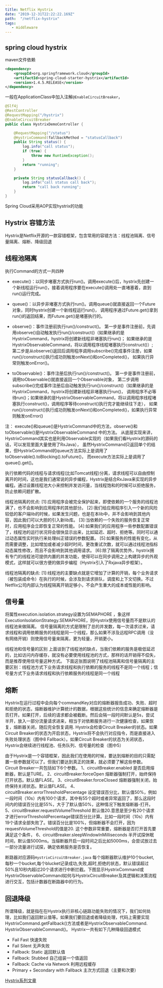 ```yaml
---
title: Netflix Hystrix
date: "2019-12-31T22:22:22.169Z"
path:  "/netflix-hystrix"
tags:
   - middleware
---
```


## spring cloud hystrix
maven文件依赖
```xml
<dependency>
    <groupId>org.springframework.cloud</groupId>
    <artifactId>spring-cloud-starter-hystrix</artifactId>
    <version>1.4.5.RELEASE</version>
</dependency>
```
一般在ApplicationClass中加入注解`@EnableCircuitBreaker`，
```java
@Slf4j
@RestController
@RequestMapping("/hystrix")
@EnableCircuitBreaker
public class HystrixDemoController {

    @RequestMapping("/status")
    @HystrixCommand(fallbackMethod = "statusCallback")
    public String status() {
        log.info("call status");
        if (true) {
            throw new RuntimeException();
        }
        return "running";
    }

    private String statusCallback() {
        log.info("call status call back");
        return "call back running";
    }
}

```
Spring Cloud采用AOP实现hystrix的功能

## Hystrix 容错方法
Hystrix是Netflix开源的一款容错框架，包含常用的容错方法：线程池隔离、信号量隔离、熔断、降级回退

## 线程池隔离
执行Command的方式一共四种
* execute()：以同步堵塞方式执行run()。调用execute()后，hystrix先创建一个新线程运行run()，接着调用程序要在execute()调用处一直堵塞着，直到run()运行完成。

* queue()：以异步非堵塞方式执行run()。调用queue()就直接返回一个Future对象，同时hystrix创建一个新线程运行run()，
  调用程序通过Future.get()拿到run()的返回结果，而Future.get()是堵塞执行的。

* observe()：事件注册前执行run()/construct()。
  第一步是事件注册前，先调用observe()自动触发执行run()/construct()（如果继承的是HystrixCommand，hystrix将创建新线程非堵塞执行run()；
  如果继承的是HystrixObservableCommand，将以调用程序线程堵塞执行construct()）;
  第二步是从observe()返回后调用程序调用subscribe()完成事件注册，如果run()/construct()执行成功则触发onNext()和onCompleted()，
  如果执行异常则触发onError()。

* toObservable()：事件注册后执行run()/construct()。
  第一步是事件注册前，调用toObservable()就直接返回一个Observable<String>对象，
  第二步调用subscribe()完成事件注册后自动触发执行run()/construct()（如果继承的是HystrixCommand，hystrix将创建新线程非堵塞执行run()，
  调用程序不必等待run()；如果继承的是HystrixObservableCommand，将以调用程序线程堵塞执行construct()，调用程序等待construct()执行完才能继续往下走），
  如果run()/construct()执行成功则触发onNext()和onCompleted()，如果执行异常则触发onError()
  
注：
execute()和queue()是HystrixCommand中的方法，observe()和toObservable()是HystrixObservableCommand 中的方法。
从底层实现来讲，HystrixCommand其实也是利用Observable实现的（如果我们看Hystrix的源码的话，可以发现里面大量使用了RxJava），
虽然HystrixCommand只返回单个的结果，但HystrixCommand的queue方法实际上是调用了toObservable().toBlocking().toFuture()，
而execute方法实际上是调用了queue().get()。

执行依赖代码的线程与请求线程(比如Tomcat线程)分离，请求线程可以自由控制离开的时间，这也是我们通常说的异步编程，Hystrix是结合RxJava来实现的异步编程。通过设置线程池大小来控制并发访问量，当线程饱和的时候可以拒绝服务，防止依赖问题扩散。

线程池隔离的优点:
[1]:应用程序会被完全保护起来，即使依赖的一个服务的线程池满了，也不会影响到应用程序的其他部分。
[2]:我们给应用程序引入一个新的风险较低的客户端lib的时候，如果发生问题，也是在本lib中，并不会影响到其他内容，因此我们可以大胆的引入新lib库。
[3]:当依赖的一个失败的服务恢复正常时，应用程序会立即恢复正常的性能。
[4]:如果我们的应用程序一些参数配置错误了，线程池的运行状况将会很快显示出来，比如延迟、超时、拒绝等。同时可以通过动态属性实时执行来处理纠正错误的参数配置。
[5]:如果服务的性能有变化，从而需要调整，比如增加或者减少超时时间，更改重试次数，就可以通过线程池指标动态属性修改，而且不会影响到其他调用请求。
[6]:除了隔离优势外，hystrix拥有专门的线程池可提供内置的并发功能，使得可以在同步调用之上构建异步的外观模式，这样就可以很方便的做异步编程（Hystrix引入了Rxjava异步框架）。

线程池隔离的缺点:
[1]:线程池的主要缺点就是它增加了计算的开销，每个业务请求（被包装成命令）在执行的时候，会涉及到请求排队，调度和上下文切换。不过Netflix公司内部认为线程隔离开销足够小，不会产生重大的成本或性能的影响。

## 信号量
将属性execution.isolation.strategy设置为SEMAPHORE ，象这样 ExecutionIsolationStrategy.SEMAPHORE，则Hystrix使用信号量而不是默认的线程池来做隔离。
信号量隔离的方式是限制了总的并发数，每一次请求过来，请求线程和调用依赖服务的线程是同一个线程，那么如果不涉及远程RPC调用（没有网络开销）则使用信号量来隔离，更为轻量，开销更小。

线程池和信号量的区别
上面谈到了线程池的缺点，当我们依赖的服务是极低延迟的，比如访问内存缓存，就没有必要使用线程池的方式，那样的话开销得不偿失，而是推荐使用信号量这种方式。
下面这张图说明了线程池隔离和信号量隔离的主要区别：线程池方式下业务请求线程和执行依赖的服务的线程不是同一个线程；信号量方式下业务请求线程和执行依赖服务的线程是同一个线程

## 熔断
Hystrix在运行过程中会向每个commandKey对应的熔断器报告成功、失败、超时和拒绝的状态，熔断器维护计算统计的数据，根据这些统计的信息来确定熔断器是否打开。如果打开，后续的请求都会被截断。然后会隔一段时间默认是5s，尝试半开，放入一部分流量请求进来，相当于对依赖服务进行一次健康检查，如果恢复，熔断器关闭，随后完全恢复调用.
Hystrix会检查Circuit Breaker的状态。如果Circuit Breaker的状态为开启状态，Hystrix将不会执行对应指令，而是直接进入失败处理状态（图中8 Fallback）。如果Circuit Breaker的状态为关闭状态，Hystrix会继续进行线程池、任务队列、信号量的检查（图中5）

由于Hystrix是一个容错框架，因此我们在使用的时候，要达到熔断的目的只需配置一些参数就可以了。但我们要达到真正的效果，就必须要了解这些参数。Circuit Breaker一共包括如下6个参数。
1、circuitBreaker.enabled
是否启用熔断器，默认是TURE。
2、circuitBreaker.forceOpen
熔断器强制打开，始终保持打开状态。默认值FLASE。
3、circuitBreaker.forceClosed
熔断器强制关闭，始终保持关闭状态。默认值FLASE。
4、circuitBreaker.errorThresholdPercentage
设定错误百分比，默认值50%，例如一段时间（10s）内有100个请求，其中有55个超时或者异常返回了，那么这段时间内的错误百分比是55%，大于了默认值50%，这种情况下触发熔断器-打开。
5、circuitBreaker.requestVolumeThreshold
默认值20.意思是至少有20个请求才进行errorThresholdPercentage错误百分比计算。比如一段时间（10s）内有19个请求全部失败了。错误百分比是100%，但熔断器不会打开，因为requestVolumeThreshold的值是20. 这个参数非常重要，熔断器是否打开首先要满足这个条件，
6、circuitBreaker.sleepWindowInMilliseconds
半开试探休眠时间，默认值5000ms。当熔断器开启一段时间之后比如5000ms，会尝试放过去一部分流量进行试探，确定依赖服务是否恢复。

断路器对应源码`HystrixCircuitBreaker.java`
每个熔断器默认维护10个bucket,每秒一个bucket,每个blucket记录成功,失败,超时,拒绝的状态，默认错误超过50%且10秒内超过20个请求进行中断拦截。下图显示HystrixCommand或HystrixObservableCommand如何与HystrixCircuitBreaker及其逻辑和决策流程进行交互，包括计数器在断路器中的行为。

## 回退降级
所谓降级，就是指在在Hystrix执行非核心链路功能失败的情况下，我们如何处理，比如我们返回默认值等。如果我们要回退或者降级处理，代码上需要实现HystrixCommand.getFallback()方法或者是HystrixObservableCommand. HystrixObservableCommand()。
Hystrix一共有如下几种降级回退模式
* Fail Fast 快速失败
* Fail Silent 无声失败
* Fallback: Static 返回默认值
* Fallback: Stubbed 自己组装一个值返回
* Fallback: Cache via Network 利用远程缓存
* Primary + Secondary with Fallback 主次方式回退（主要和次要）


[Hystrix系列文章](https://chenyongjun.vip/articles/114)